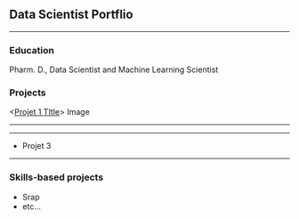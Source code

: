 ## Data Scientist Portflio

---

### Education
Pharm. D., Data Scientist and Machine Learning Scientist

### Projects


<[Projet 1 TItle](/sample_page)>
Image

---



---

- Projet 3
---
### Skills-based projects
- Srap
- etc...
